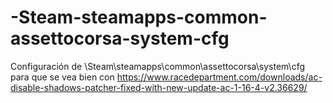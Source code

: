 # -Steam-steamapps-common-assettocorsa-system-cfg
Configuración de \Steam\steamapps\common\assettocorsa\system\cfg para que se vea bien con https://www.racedepartment.com/downloads/ac-disable-shadows-patcher-fixed-with-new-update-ac-1-16-4-v2.36629/
